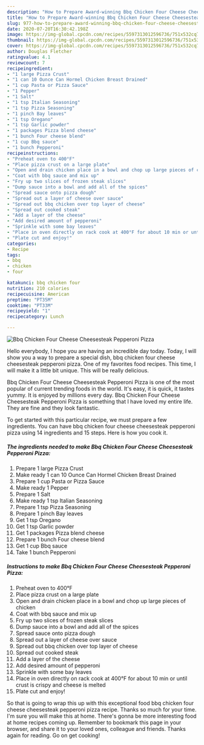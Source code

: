 ```yaml
---
description: "How to Prepare Award-winning Bbq Chicken Four Cheese Cheesesteak Pepperoni Pizza"
title: "How to Prepare Award-winning Bbq Chicken Four Cheese Cheesesteak Pepperoni Pizza"
slug: 977-how-to-prepare-award-winning-bbq-chicken-four-cheese-cheesesteak-pepperoni-pizza
date: 2020-07-20T16:30:42.198Z
image: https://img-global.cpcdn.com/recipes/5597313012596736/751x532cq70/bbq-chicken-four-cheese-cheesesteak-pepperoni-pizza-recipe-main-photo.jpg
thumbnail: https://img-global.cpcdn.com/recipes/5597313012596736/751x532cq70/bbq-chicken-four-cheese-cheesesteak-pepperoni-pizza-recipe-main-photo.jpg
cover: https://img-global.cpcdn.com/recipes/5597313012596736/751x532cq70/bbq-chicken-four-cheese-cheesesteak-pepperoni-pizza-recipe-main-photo.jpg
author: Douglas Fletcher
ratingvalue: 4.1
reviewcount: 7
recipeingredient:
- "1 large Pizza Crust"
- "1 can 10 Ounce Can Hormel Chicken Breast Drained"
- "1 cup Pasta or Pizza Sauce"
- "1 Pepper"
- "1 Salt"
- "1 tsp Italian Seasoning"
- "1 tsp Pizza Seasoning"
- "1 pinch Bay leaves"
- "1 tsp Oregano"
- "1 tsp Garlic powder"
- "1 packages Pizza blend cheese"
- "1 bunch Four cheese blend"
- "1 cup Bbq sauce"
- "1 bunch Pepperoni"
recipeinstructions:
- "Preheat oven to 400°F"
- "Place pizza crust on a large plate"
- "Open and drain chicken place in a bowl and chop up large pieces of chicken"
- "Coat with bbq sauce and mix up"
- "Fry up two slices of frozen steak slices"
- "Dump sauce into a bowl and add all of the spices"
- "Spread sauce onto pizza dough"
- "Spread out a layer of cheese over sauce"
- "Spread out bbq chicken over top layer of cheese"
- "Spread out cooked steak"
- "Add a layer of the cheese"
- "Add desired amount of pepperoni"
- "Sprinkle with some bay leaves"
- "Place in oven directly on rack cook at 400°F for about 10 min or until crust is crispy and cheese is melted"
- "Plate cut and enjoy!"
categories:
- Recipe
tags:
- bbq
- chicken
- four

katakunci: bbq chicken four 
nutrition: 210 calories
recipecuisine: American
preptime: "PT35M"
cooktime: "PT33M"
recipeyield: "1"
recipecategory: Lunch

---
```



![Bbq Chicken Four Cheese Cheesesteak Pepperoni Pizza](https://img-global.cpcdn.com/recipes/5597313012596736/751x532cq70/bbq-chicken-four-cheese-cheesesteak-pepperoni-pizza-recipe-main-photo.jpg)

Hello everybody, I hope you are having an incredible day today. Today, I will show you a way to prepare a special dish, bbq chicken four cheese cheesesteak pepperoni pizza. One of my favorites food recipes. This time, I will make it a little bit unique. This will be really delicious.

Bbq Chicken Four Cheese Cheesesteak Pepperoni Pizza is one of the most popular of current trending foods in the world. It's easy, it is quick, it tastes yummy. It is enjoyed by millions every day. Bbq Chicken Four Cheese Cheesesteak Pepperoni Pizza is something that I have loved my entire life. They are fine and they look fantastic.




To get started with this particular recipe, we must prepare a few ingredients. You can have bbq chicken four cheese cheesesteak pepperoni pizza using 14 ingredients and 15 steps. Here is how you cook it.

<!--inarticleads1-->

##### The ingredients needed to make Bbq Chicken Four Cheese Cheesesteak Pepperoni Pizza:

1. Prepare 1 large Pizza Crust
1. Make ready 1 can 10 Ounce Can Hormel Chicken Breast Drained
1. Prepare 1 cup Pasta or Pizza Sauce
1. Make ready 1 Pepper
1. Prepare 1 Salt
1. Make ready 1 tsp Italian Seasoning
1. Prepare 1 tsp Pizza Seasoning
1. Prepare 1 pinch Bay leaves
1. Get 1 tsp Oregano
1. Get 1 tsp Garlic powder
1. Get 1 packages Pizza blend cheese
1. Prepare 1 bunch Four cheese blend
1. Get 1 cup Bbq sauce
1. Take 1 bunch Pepperoni




<!--inarticleads2-->

##### Instructions to make Bbq Chicken Four Cheese Cheesesteak Pepperoni Pizza:

1. Preheat oven to 400°F
1. Place pizza crust on a large plate
1. Open and drain chicken place in a bowl and chop up large pieces of chicken
1. Coat with bbq sauce and mix up
1. Fry up two slices of frozen steak slices
1. Dump sauce into a bowl and add all of the spices
1. Spread sauce onto pizza dough
1. Spread out a layer of cheese over sauce
1. Spread out bbq chicken over top layer of cheese
1. Spread out cooked steak
1. Add a layer of the cheese
1. Add desired amount of pepperoni
1. Sprinkle with some bay leaves
1. Place in oven directly on rack cook at 400°F for about 10 min or until crust is crispy and cheese is melted
1. Plate cut and enjoy!




So that is going to wrap this up with this exceptional food bbq chicken four cheese cheesesteak pepperoni pizza recipe. Thanks so much for your time. I'm sure you will make this at home. There's gonna be more interesting food at home recipes coming up. Remember to bookmark this page in your browser, and share it to your loved ones, colleague and friends. Thanks again for reading. Go on get cooking!
